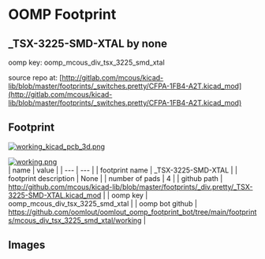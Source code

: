 # OOMP Footprint  
## _TSX-3225-SMD-XTAL  by none  
  
oomp key: oomp_mcous_div_tsx_3225_smd_xtal  
  
source repo at: [http://gitlab.com/mcous/kicad-lib/blob/master/footprints/_switches.pretty/CFPA-1FB4-A2T.kicad_mod](http://gitlab.com/mcous/kicad-lib/blob/master/footprints/_switches.pretty/CFPA-1FB4-A2T.kicad_mod)  
## Footprint  
  
[![working_kicad_pcb_3d.png](working_kicad_pcb_3d_600.png)](working_kicad_pcb_3d.png)  
  
[![working.png](working_600.png)](working.png)  
| name | value | 
| --- | --- | 
| footprint name | _TSX-3225-SMD-XTAL | 
| footprint description | None | 
| number of pads | 4 | 
| github path | http://github.com/mcous/kicad-lib/blob/master/footprints/_div.pretty/_TSX-3225-SMD-XTAL.kicad_mod | 
| oomp key | oomp_mcous_div_tsx_3225_smd_xtal | 
| oomp bot github | https://github.com/oomlout/oomlout_oomp_footprint_bot/tree/main/footprints/mcous_div_tsx_3225_smd_xtal/working | 
## Images  
